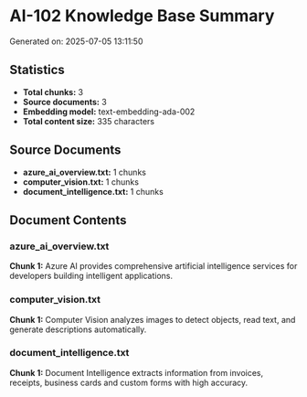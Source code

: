 # AI-102 Knowledge Base Summary

Generated on: 2025-07-05 13:11:50

## Statistics

- **Total chunks:** 3
- **Source documents:** 3
- **Embedding model:** text-embedding-ada-002
- **Total content size:** 335 characters

## Source Documents

- **azure_ai_overview.txt:** 1 chunks
- **computer_vision.txt:** 1 chunks
- **document_intelligence.txt:** 1 chunks

## Document Contents

### azure_ai_overview.txt

**Chunk 1:**
Azure AI provides comprehensive artificial intelligence services for developers building intelligent applications.

### computer_vision.txt

**Chunk 1:**
Computer Vision analyzes images to detect objects, read text, and generate descriptions automatically.

### document_intelligence.txt

**Chunk 1:**
Document Intelligence extracts information from invoices, receipts, business cards and custom forms with high accuracy.

